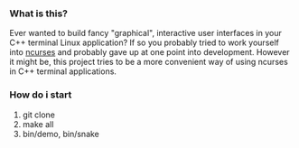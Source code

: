 ### What is this?

Ever wanted to build fancy "graphical", interactive user interfaces in your C++ terminal Linux application? If so you probably tried to work yourself into [ncurses](https://en.wikipedia.org/wiki/Ncurses) and probably gave up at one point into development. However it might be, this project tries to be a more convenient way of using ncurses in C++ terminal applications.

### How do i start

1.  git clone
2.  make all
3.  bin/demo, bin/snake